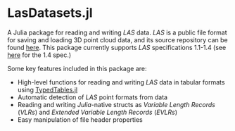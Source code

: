 # LasDatasets.jl

A Julia package for reading and writing *LAS* data. *LAS* is a public file format for saving and loading 3D point cloud data, and its source repository can be found [here](https://github.com/ASPRSorg/LAS). This package currently supports *LAS* specifications 1.1-1.4 (see [here](https://www.asprs.org/wp-content/uploads/2019/03/LAS_1_4_r14.pdf) for the 1.4 spec.)

Some key features included in this package are:
* High-level functions for reading and writing *LAS* data in tabular formats using [TypedTables.jl](https://github.com/JuliaData/TypedTables.jl)
* Automatic detection of *LAS* point formats from data
* Reading and writing *Julia*-native structs as *Variable Length Records* (*VLRs*) and *Extended Variable Length Records* (*EVLRs*)
* Easy manipulation of file header properties